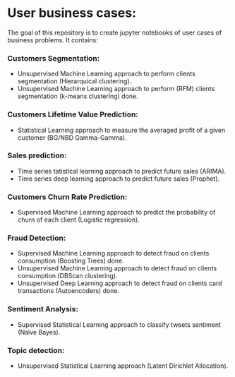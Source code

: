 # User business cases:

The goal of this repository is to create jupyter notebooks of user cases of business problems. It contains:

### Customers Segmentation:
  - Unsupervised Machine Learning approach to perform clients segmentation (Hierarquical clustering).
  - Unsupervised Machine Learning approach to perform (RFM) clients segmentation (k-means clustering) done.

### Customers Lifetime Value Prediction:
  - Statistical Learning approach to measure the averaged profit of a given customer (BG/NBD Gamma-Gamma).

### Sales prediction:
  - Time series tatistical learning approach to predict future sales (ARIMA).
  - Time series deep learning approach to predict future sales (Prophet).

### Customers Churn Rate Prediction:
  - Supervised Machine Learning approach to predict the probability of churn of each client (Logistic regression). 

### Fraud Detection:
  - Supervised Machine Learning approach to detect fraud on clients consumption (Boosting Trees) done.
  - Unsupervised Machine Learning approach to detect fraud on clients consumption (DBScan clustering).
  - Unsupervised Deep Learning approach to detect fraud on clients card transactions (Autoencoders) done.

### Sentiment Analysis:
  - Supervised Statistical Learning approach to classify tweets sentiment (Naïve Bayes).

### Topic detection:
  - Unsupervised Statistical Learning approach (Latent Dirichlet Allocation).
